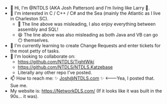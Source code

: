 - 👋 Hi, I'm @NTDLS (AKA Josh Patterson) and I'm living like Larry 🦞.
- 👀 I'm interested in C / C++ / C# and the Sea (mainly the Atlantic as I live in Charleston SC).
  - 💅 The line above was misleading, I also enjoy everything between assembly and SQL!
  - 😆 The line above was also misleading as both Java and VB can go :no_mouth: themselves.
- 🌱 I'm currently learning to create Change Requests and enter tickets for the most petty of tasks.
- 💞️ I'm looking to collaborate on:
  - https://github.com/NTDLS/TightWiki
  - https://github.com/NTDLS/NTDLS.Katzebase
  - Literally any other repo I've posted.
- 📫 How to reach me: ✨ Josh@NTDLS.com ✨   <---Yea, I posted that. Sue me.
- My website is: https://NetworkDLS.com/ (If it looks like it was built in the 90s... it was).
